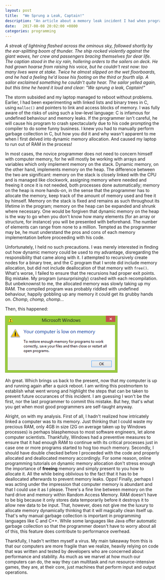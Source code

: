 ```yaml
---
layout: post
title:  "We Sprung a Leak, Captain!"
description: "An article about a memory leak incident I had when programming in C"
date:   2017-08-08 20:02:00 +0800
categories: programming
---
```


*A streak of lightning flashed across the ominous sky, followed shortly by the ear-splitting boom of thunder. The ship rocked violently against the giant waves, her crew and passengers bracing themselves for dear life. The captian stood in the icy rain, hollering orders to the sailers on deck. He had grown hoarse from raising his voice, but he couldn't rest now: too many lives were at stake. Twice he almost slipped on the wet floorboards, and he had a feeling he'd loose his footing on the third or fourth slip. A sailor exclaimed something he couldn't quite hear. The sailor yelled again, but this time he heard it loud and clear: "We sprung a leak, Captain!"*

The storm subsided and my laptop managed to reboot without problems. Earlier, I had been experimenting with linked lists and binary trees in C, using `malloc()` and pointers to link and access blocks of memory. I was fully aware of the risks of using such a low-level language: C is infamous for undefined behaviour and memory leaks. If the programmer isn't careful, he will cause his program to crash spectacularly due to his code prompting the compiler to do some funny business. I knew you had to manually perform garbage collection in C, but how you did it and why wasn't apparent to me when I first delved into dynamic memory allocation. And caused my laptop to run out of RAM in the process!

In most cases, the novice programmer does not need to concern himself with computer memory, for he will mostly be working with arrays and variables which only implement memory on the stack. Dynamic memory, on the other hand, implements memory on the heap. The difference between the two are significant: memory on the stack is closely linked with the CPU and is managed like clockwork, assigning memory where needed and freeing it once it is not needed, both processes done automatically; memory on the heap is more hands-on, in the sense that the programmer has to allocate the memory, keep track of the amount of memory used and free it by himself. Memory on the stack is fixed and remains as such throughout its lifetime in the program; memory on the heap can be expanded and shrunk where necessary. One would be forgiven that dynamic memory on the heap is the way to go when you don't know how many elements (for an array or structure, for instance) you will be presented with beforehand. The number of elements can range from none to a million. Tempted as the programmer may be, he must understand the pros and cons of each memory implementation before proceeding with his code.

Unfortunately, I held no such precautions. I was merely interested in finding out how dynamic memory could be used to my advantage, disregarding the responsibility that came along with it. I attempted to recursively create nodes for a binary tree, and the C program that I wrote did include memory allocation, but did not include deallocation of that memory with `free()`. What's worse, I failed to ensure that the recursions had proper exit points. Big mistake. My program (unsurprisingly) crashed with each recompilation. But unbeknownst to me, the allocated memory was slowly taking up my RAM. The compiled program was probably riddled with undefined behaviour, happily gobbling up any memory it could get its grubby hands on. *Chomp, chomp, chomp...*

Then, this happened:

![Low on memory](/img/posts/2017-08-08-we-sprung-a-leak-captain/lowonmemory.png)

Ah great. Which brings us back to the present, now that my computer is up and running again after a quick reboot. I am writing this postmortem to establish what went wrong and highlight the steps that can be taken to prevent future occurances of this incident. I am guessing I won't be the first, nor the last programmer to commit this mistake. But hey, that's what you get when most good programmers are self-taught anyway.

Alright, on with my analysis. First of all, I hadn't realized how intricately linked a computer was to its memory. Just thinking that I could waste my precious RAM, only 4GB in size (2G on average taken up by Windows processes) is perhaps blasphemous to most software engineers, let alone computer scientists. Thankfully, Windows had a preventive measures to ensure that it had enough RAM to continue with its critical processes just in case one or more programs started to hog too much memory. Secondly, I should have double checked before I proceeded with the code and properly allocated and deallocated memory accordingly. For some reason, online programming tutorials on dynamic memory allocation don't stress enough the importance of **freeing** memory and simply present to you how to allocate it. All the while being oblivious to the fact that it has to be deallocated afterwards to prevent memory leaks. Opps! Finally, perhaps I was acting under the impression that computer memory is abundant and that I could use it as I please. There's a fine line between memory on the hard drive and memory within Random Access Memory. RAM doesn't have to be big because it only stores data temporarily before it destroys it to allow new data to be input. That, however, does not give me the luxury to allocate memory dynamically thinking that it will magically clean itself up. That's why manual garbage collection is important in programming languages like C and C++. While some languages like Java offer automatic garbage collection so that the programmer doesn't have to worry about all of this, this feature does contribute to performance overhead.

Thankfully, I hadn't written myself a virus. My main takeaway from this is that our computers are more fragile than we realize, heavily relying on code that was written and tested by developers who are concerned about performance and stability. As much as we marvel at how much our computers can do, the way they can multitask and run resource-intensive games, they are, at their core, just machines that perform input and output operations.